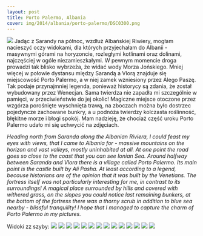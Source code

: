 ```yaml
---
layout: post
title: Porto Palermo, Albania
cover: img/2014/albania/porto-palermo/DSC0300.png
---
```

<img src="/img/2014/albania/porto-palermo/DSC0300.png">
Jadąc z Sarandy na północ, wzdłuż Albańskiej Riwiery, mogłam nacieszyć oczy widokami, dla których przyjechałam do Albanii - masywnymi górami na horyzoncie, rozległymi kotlinami oraz dolinami, najczęściej w ogóle niezamieszkałymi. W pewnym momencie droga prowadzi tak blisko wybrzeża, że widać wody Morza Jońskiego.
Mniej więcej w połowie dystansu między Sarandą a Vlorą znajduje się miejscowość Porto Palermo, a w niej zamek wzniesiony przez Alego Paszę. Tak podaje przynajmniej legenda, ponieważ historycy są zdania, że został wybudowany przez Wenecjan. Sama twierdza nie zapadła mi szczególnie w pamięci, w przeciwieństwie do jej okolic! Magiczne miejsce otoczone przez wzgórza porośnięte wyschnięta trawą, na zboczach można było dostrzec pojedyncze zachowane bunkry, a u podnóża twierdzy kolczasta roślinność, błękitne morze i błogi spokój. Mam nadzieję, że chociaż część uroku Porto Palermo udało mi się uchwycić na zdjęciach.

<i>Heading north from Saranda along the Albanian Riviera, I could feast my eyes with views, that I came to Albania for - massive mountains on the horizon and vast valleys, mostly uninhabited at all. At one point the road goes so close to the coast that you can see Ionian Sea.
Around halfway between Saranda and Vlora there is a village called Porto Palermo. Its main point is the castle built by Ali Pasha. At least according to a legend, because historians are of the opinion that it was built by the Venetians. The fortress itself was not particularly interesting for me, in contrast to its surroundings! A magical place surrounded by hills and covered with withered grass, on the slopes you could notice last remaining bunkers, at the bottom of the fortress there was a thorny scrub in addition to blue sea nearby - blissful tranquility! I hope that I managed to capture the charm of Porto Palermo in my pictures.</i>

Widoki zz szyby:
<img src="/img/2014/albania/porto-palermo/DSC0257.png">
<img src="/img/2014/albania/porto-palermo/DSC0268.png">
<img src="/img/2014/albania/porto-palermo/DSC0271.png">
<img src="/img/2014/albania/porto-palermo/DSC0273.png">
<img src="/img/2014/albania/porto-palermo/DSC0277.png">
<img src="/img/2014/albania/porto-palermo/DSC0284.png">
<img src="/img/2014/albania/porto-palermo/DSC0288.png">
<img src="/img/2014/albania/porto-palermo/DSC0289.png">
<img src="/img/2014/albania/porto-palermo/DSC0290.png">
<img src="/img/2014/albania/porto-palermo/DSC0291.png">
<img src="/img/2014/albania/porto-palermo/DSC0294.png">
<img src="/img/2014/albania/porto-palermo/DSC0297.png">
<img src="/img/2014/albania/porto-palermo/DSC0302.png">
<img src="/img/2014/albania/porto-palermo/DSC0303.png">

<div class="fb-comments" data-href="http://emilkape.github.io/Porto-Palermo-2014" data-numposts="5" data-width="100%"></div>
